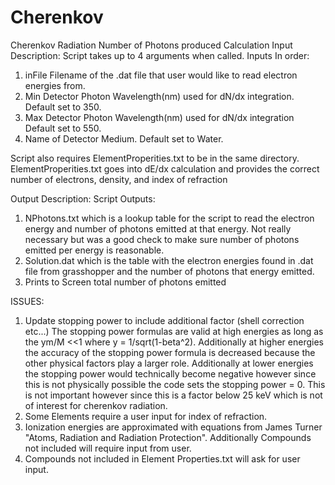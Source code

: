 # Cherenkov
Cherenkov Radiation Number of Photons produced Calculation 
Input Description:
Script takes up to 4 arguments when called. Inputs In order: 
1. inFile Filename of the .dat file that user would like to read electron energies from. 
2. Min Detector Photon Wavelength(nm) used for dN/dx integration. Default set to 350. 
3. Max Detector Photon Wavelength(nm) used for dN/dx integration Default set to 550.
4. Name of Detector Medium. Default set to Water. 

Script also requires ElementProperities.txt to be in the same directory. ElementProperities.txt goes into dE/dx calculation and provides the correct number of electrons, density, and index of refraction

Output Description:
Script Outputs:
1. NPhotons.txt which is a lookup table for the script to read the electron energy and number of photons emitted at that energy. Not really necessary but was a good check to make sure number of photons emitted per energy is reasonable.
2. Solution.dat which is the table with the electron energies found in .dat file from grasshopper and the number of photons that energy emitted. 
3. Prints to Screen total number of photons emitted

ISSUES:

1. Update stopping power to include additional factor (shell correction etc...) The stopping power formulas are valid at high energies as long as the ym/M <<1 where y = 1/sqrt(1-beta^2). Additionally at higher energies the accuracy of the stopping power formula is decreased because the other physical factors play a larger role. Additionally at lower energies the stopping power would technically become negative however since this is not physically possible the code sets the stopping power = 0. This is not important however since this is a factor below 25 keV which is not of interest for cherenkov radiation.
2. Some Elements require a user input for index of refraction.
3. Ionization energies are approximated with equations from James Turner "Atoms, Radiation and Radiation Protection". Additionally Compounds not included will require input from user.
4. Compounds not included in Element Properties.txt will ask for user input. 
